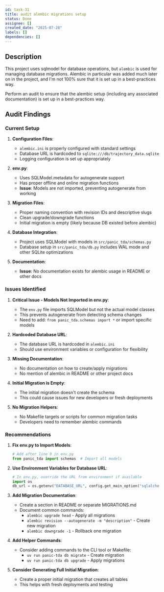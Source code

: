 ```yaml
---
id: task-31
title: audit alembic migrations setup
status: Done
assignee: []
created_date: "2025-07-28"
labels: []
dependencies: []
---
```


## Description

This project uses sqlmodel for database operations, but `alembic` is used for
managing database migrations. Alembic in particular was added much later on in
the project, and I'm not 100% sure that it is set up in a best-practices way.

Perform an audit to ensure that the alembic setup (including any associated
documentation) is set up in a best-practices way.

## Audit Findings

### Current Setup

1. **Configuration Files**:

   - `alembic.ini` is properly configured with standard settings
   - Database URL is hardcoded to `sqlite:///db/trajectory_data.sqlite`
   - Logging configuration is set up appropriately

2. **env.py**:

   - Uses SQLModel.metadata for autogenerate support
   - Has proper offline and online migration functions
   - **Issue**: Models are not imported, preventing autogenerate from working

3. **Migration Files**:

   - Proper naming convention with revision IDs and descriptive slugs
   - Clean upgrade/downgrade functions
   - Initial migration is empty (likely because DB existed before alembic)

4. **Database Integration**:

   - Project uses SQLModel with models in `src/panic_tda/schemas.py`
   - Database setup in `src/panic_tda/db.py` includes WAL mode and other SQLite
     optimizations

5. **Documentation**:
   - **Issue**: No documentation exists for alembic usage in README or other
     docs

### Issues Identified

1. **Critical Issue - Models Not Imported in env.py**:

   - The `env.py` file imports SQLModel but not the actual model classes
   - This prevents autogenerate from detecting schema changes
   - Need to add: `from panic_tda.schemas import *` or import specific models

2. **Hardcoded Database URL**:

   - The database URL is hardcoded in `alembic.ini`
   - Should use environment variables or configuration for flexibility

3. **Missing Documentation**:

   - No documentation on how to create/apply migrations
   - No mention of alembic in README or other project docs

4. **Initial Migration is Empty**:

   - The initial migration doesn't create the schema
   - This could cause issues for new developers or fresh deployments

5. **No Migration Helpers**:
   - No Makefile targets or scripts for common migration tasks
   - Developers need to remember alembic commands

### Recommendations

1. **Fix env.py to Import Models**:

   ```python
   # Add after line 9 in env.py
   from panic_tda import schemas  # Import all models
   ```

2. **Use Environment Variables for Database URL**:

   ```python
   # In env.py, override the URL from environment if available
   import os
   db_url = os.getenv("DATABASE_URL", config.get_main_option("sqlalchemy.url"))
   ```

3. **Add Migration Documentation**:

   - Create a section in README or separate MIGRATIONS.md
   - Document common commands:
     - `alembic upgrade head` - Apply all migrations
     - `alembic revision --autogenerate -m "description"` - Create new migration
     - `alembic downgrade -1` - Rollback one migration

4. **Add Helper Commands**:

   - Consider adding commands to the CLI tool or Makefile:
     - `uv run panic-tda db migrate` - Create migration
     - `uv run panic-tda db upgrade` - Apply migrations

5. **Consider Generating Full Initial Migration**:
   - Create a proper initial migration that creates all tables
   - This helps with fresh deployments and testing
